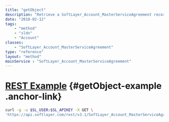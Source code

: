 ```yaml
---
title: "getObject"
description: "Retrieve a SoftLayer_Account_MasterServiceAgreement record."
date: "2018-02-12"
tags:
    - "method"
    - "sldn"
    - "Account"
classes:
    - "SoftLayer_Account_MasterServiceAgreement"
type: "reference"
layout: "method"
mainService : "SoftLayer_Account_MasterServiceAgreement"
---
```


# [REST Example](#getObject-example) <a href="/article/rest/"><i class="fas fa-question"></i></a> {#getObject-example .anchor-link} 
```bash
curl -g -u $SL_USER:$SL_APIKEY -X GET \
'https://api.softlayer.com/rest/v3.1/SoftLayer_Account_MasterServiceAgreement/{SoftLayer_Account_MasterServiceAgreementID}/getObject'
```
